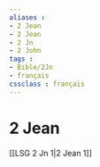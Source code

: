 ```yaml
---
aliases : 
- 2 Jean
- 2 Jean
- 2 Jn
- 2 John
tags : 
- Bible/2Jn
- français
cssclass : français
---
```


# 2 Jean

[[LSG 2 Jn 1|2 Jean 1]]
